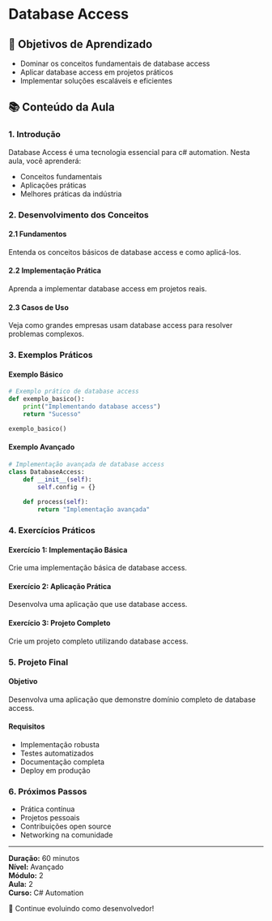 # Database Access

## 🎯 Objetivos de Aprendizado
- Dominar os conceitos fundamentais de database access
- Aplicar database access em projetos práticos
- Implementar soluções escaláveis e eficientes

## 📚 Conteúdo da Aula

### 1. Introdução
Database Access é uma tecnologia essencial para c# automation. Nesta aula, você aprenderá:

- Conceitos fundamentais
- Aplicações práticas
- Melhores práticas da indústria

### 2. Desenvolvimento dos Conceitos

#### 2.1 Fundamentos
Entenda os conceitos básicos de database access e como aplicá-los.

#### 2.2 Implementação Prática
Aprenda a implementar database access em projetos reais.

#### 2.3 Casos de Uso
Veja como grandes empresas usam database access para resolver problemas complexos.

### 3. Exemplos Práticos

#### Exemplo Básico
```python
# Exemplo prático de database access
def exemplo_basico():
    print("Implementando database access")
    return "Sucesso"

exemplo_basico()
```

#### Exemplo Avançado
```python
# Implementação avançada de database access
class DatabaseAccess:
    def __init__(self):
        self.config = {}
    
    def process(self):
        return "Implementação avançada"
```

### 4. Exercícios Práticos

#### Exercício 1: Implementação Básica
Crie uma implementação básica de database access.

#### Exercício 2: Aplicação Prática
Desenvolva uma aplicação que use database access.

#### Exercício 3: Projeto Completo
Crie um projeto completo utilizando database access.

### 5. Projeto Final

#### Objetivo
Desenvolva uma aplicação que demonstre domínio completo de database access.

#### Requisitos
- Implementação robusta
- Testes automatizados
- Documentação completa
- Deploy em produção

### 6. Próximos Passos

- Prática contínua
- Projetos pessoais
- Contribuições open source
- Networking na comunidade

---

**Duração:** 60 minutos  
**Nível:** Avançado  
**Módulo:** 2  
**Aula:** 2  
**Curso:** C# Automation

🎉 Continue evoluindo como desenvolvedor!
